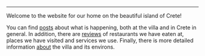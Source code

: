 ***

Welcome to the website for our home on the beautiful island of Crete!

You can find [posts][1] about what is happening, both at the villa and in Crete in general. In addition, there are [reviews][2] of restaurants we have eaten at, places we have visited and services we use. Finally, there is more detailed information [about][3] the villa and its environs.

[1]: /posts/
[2]: /reviews/
[3]: /about/
